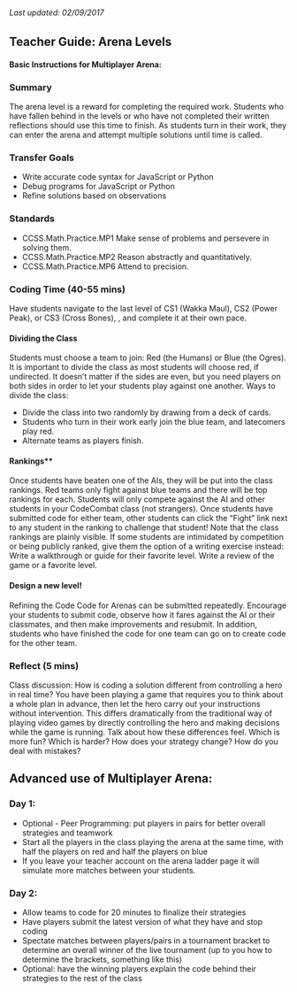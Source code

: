 ###### Last updated: 02/09/2017

## Teacher Guide: Arena Levels


#### Basic Instructions for Multiplayer Arena:

### Summary

The arena level is a reward for completing the required work. Students who have fallen behind in the levels or who have not completed their written reflections should use this time to finish. As students turn in their work, they can enter the arena and attempt multiple solutions until time is called.

### Transfer Goals
* Write accurate code syntax for JavaScript or Python
* Debug programs for JavaScript or Python
* Refine solutions based on observations

### Standards
* CCSS.Math.Practice.MP1 Make sense of problems and persevere in solving them.
* CCSS.Math.Practice.MP2 Reason abstractly and quantitatively. 
* CCSS.Math.Practice.MP6 Attend to precision.

### Coding Time (40-55 mins)
Have students navigate to the last level of CS1 (Wakka Maul), CS2 (Power Peak), or CS3 (Cross Bones), , and complete it at their own pace.

#### Dividing the Class
Students must choose a team to join: Red (the Humans) or Blue (the Ogres). It is important to divide the class as most students will choose red, if undirected. It doesn’t matter if the sides are even, but you need players on both sides in order to let your students play against one another. Ways to divide the class:
* Divide the class into two randomly by drawing from a deck of cards.
* Students who turn in their work early join the blue team, and latecomers play red.
* Alternate teams as players finish.

#### Rankings**
Once students have beaten one of the AIs, they will be put into the class rankings. Red teams only fight against blue teams and there will be top rankings for each. Students will only compete against the AI and other students in your CodeCombat class (not strangers). Once students have submitted code for either team, other students can click the “Fight” link next to any student in the ranking to challenge that student!
Note that the class rankings are plainly visible. If some students are intimidated by competition or being publicly ranked, give them the option of a writing exercise instead:
Write a walkthrough or guide for their favorite level.
Write a review of the game or a favorite level.

#### Design a new level!
Refining the Code
Code for Arenas can be submitted repeatedly. Encourage your students to submit code, observe how it fares against the AI or their classmates, and then make improvements and resubmit. In addition, students who have finished the code for one team can go on to create code for the other team.

### Reflect (5 mins)
Class discussion: How is coding a solution different from controlling a hero in real time?
You have been playing a game that requires you to think about a whole plan in advance, then let the hero carry out your instructions without intervention. This differs dramatically from the traditional way of playing video games by directly controlling the hero and making decisions while the game is running. Talk about how these differences feel. Which is more fun? Which is harder? How does your strategy change? How do you deal with mistakes?


## Advanced use of Multiplayer Arena:


### Day 1:


* Optional - Peer Programming: put players in pairs for better overall strategies and teamwork
* Start all the players in the class playing the arena at the same time, with half the players on red and half the players on blue
* If you leave your teacher account on the arena ladder page it will simulate more matches between your students.

### Day 2:


* Allow teams to code for 20 minutes to finalize their strategies
* Have players submit the latest version of what they have and stop coding
* Spectate matches between players/pairs in a tournament bracket to determine an overall winner of the live tournament (up to you how to determine the brackets, something like this)
* Optional: have the winning players explain the code behind their strategies to the rest of the class
